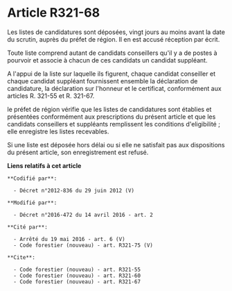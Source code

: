 # Article R321-68

Les listes de candidatures sont déposées, vingt jours au moins avant la date du scrutin, auprès du préfet de région. Il en
est accusé réception par écrit.

Toute liste comprend autant de candidats conseillers qu'il y a de postes à pourvoir et associe à chacun de ces candidats un
candidat suppléant. 

A l'appui de la liste sur laquelle ils figurent, chaque candidat conseiller et chaque candidat suppléant fournissent ensemble
la déclaration de candidature, la déclaration sur l'honneur et le certificat, conformément aux articles R. 321-55 et R.
321-67.

le préfet de région vérifie que les listes de candidatures sont établies et présentées conformément aux prescriptions du
présent article et que les candidats conseillers et suppléants remplissent les conditions d'eligibilité ; elle enregistre les
listes recevables.

Si une liste est déposée hors délai ou si elle ne satisfait pas aux dispositions du présent article, son enregistrement est
refusé.

**Liens relatifs à cet article**

	**Codifié par**:

	  - Décret n°2012-836 du 29 juin 2012 (V)

	**Modifié par**:

	  - Décret n°2016-472 du 14 avril 2016 - art. 2

	**Cité par**:

	  - Arrêté du 19 mai 2016 - art. 6 (V)
	  - Code forestier (nouveau) - art. R321-75 (V)

	**Cite**:

	  - Code forestier (nouveau) - art. R321-55
	  - Code forestier (nouveau) - art. R321-60
	  - Code forestier (nouveau) - art. R321-67
